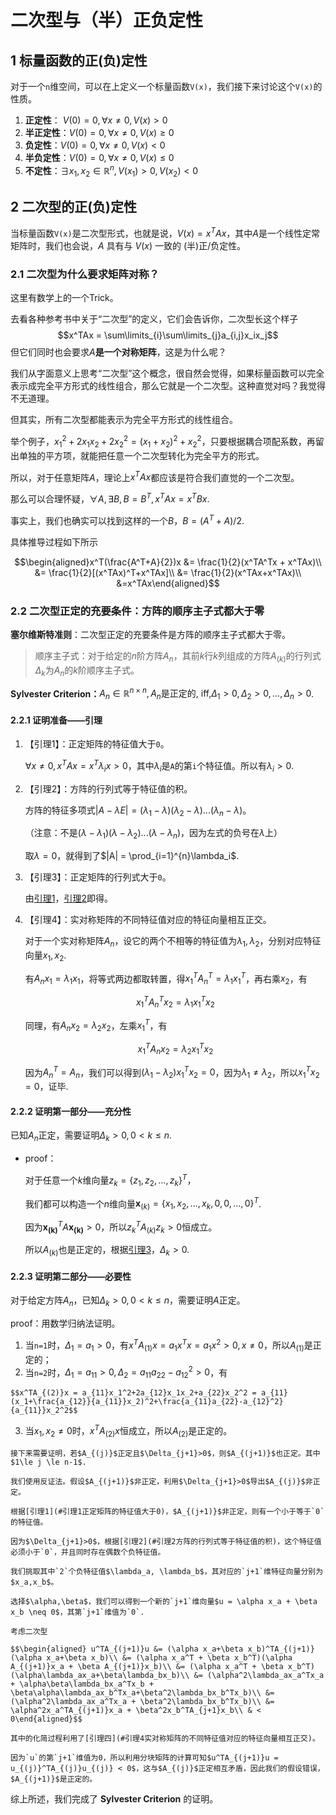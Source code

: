 # 二次型与（半）正负定性

## 1 标量函数的正(负)定性

对于一个`n`维空间，可以在上定义一个标量函数`V(x)`，我们接下来讨论这个`V(x)`的性质。

1.  **正定性**： $V(0) = 0, \forall x \neq 0, V(x) > 0$ 
2.  **半正定性**：$V(0) = 0, \forall x \neq 0, V(x) \ge 0$
3.  **负定性**：$V(0) = 0, \forall x \neq 0, V(x) < 0$
4.  **半负定性**：$V(0) = 0, \forall x \neq 0, V(x) \le 0$
5.  **不定性**：$\exists x_1,x_2 \in \mathbb{R}^n, V(x_1) > 0, V(x_2) < 0$


## 2 二次型的正(负)定性

当标量函数`V(x)`是二次型形式，也就是说，$V(x) = x^TAx$，其中$A$是一个线性定常矩阵时，我们也会说，$A$ 具有与 $V(x)$ 一致的 (半)正/负定性。 

### 2.1 二次型为什么要求矩阵对称？


这里有数学上的一个Trick。

去看各种参考书中关于“二次型”的定义，它们会告诉你，二次型长这个样子$$x^TAx = \sum\limits_{i}\sum\limits_{j}a_{i,j}x_ix_j$$但它们同时也会要求$A$**是一个对称矩阵**，这是为什么呢？

我们从字面意义上思考“二次型”这个概念，很自然会觉得，如果标量函数可以完全表示成完全平方形式的线性组合，那么它就是一个二次型。这种直觉对吗？我觉得不无道理。

但其实，所有二次型都能表示为完全平方形式的线性组合。

举个例子，$x_1^2+2x_1x_2+2x_2^2 = (x_1+x_2)^2+x_2^2$，只要根据耦合项配系数，再留出单独的平方项，就能把任意一个二次型转化为完全平方的形式。

所以，对于任意矩阵$A$，理论上$x^TAx$都应该是符合我们直觉的一个二次型。

那么可以合理怀疑，$\forall A, \exists B, B = B^T, x^TAx = x^TBx$.

事实上，我们也确实可以找到这样的一个$B$，$B = (A^T + A)/2$.

具体推导过程如下所示

$$\begin{aligned}x^T(\frac{A^T+A}{2})x &= \frac{1}{2}(x^TA^Tx + x^TAx)\\ &= \frac{1}{2}[(x^TAx)^T+x^TAx]\\ &= \frac{1}{2}(x^TAx+x^TAx)\\ &=x^TAx\end{aligned}$$

### 2.2 二次型正定的充要条件：方阵的顺序主子式都大于零

**塞尔维斯特准则**：二次型正定的充要条件是方阵的顺序主子式都大于零。

> 顺序主子式：对于给定的$n$阶方阵$A_n$，其前$k$行$k$列组成的方阵$A_{(k)}$的行列式$\Delta_k$为$A_n$的$k$阶顺序主子式。

**Sylvester Criterion：**$A_n \in \mathbb{R}^{n\times n}, A_n \text{是正定的, iff,} \Delta_1 > 0, \Delta_2 > 0, ..., \Delta_n > 0$.

#### 2.2.1 证明准备——引理

1. 【引理1】：正定矩阵的特征值大于`0`。

    $\forall x \neq 0, x^TAx = x^T\lambda_i x > 0$，其中$\lambda_i$是`A`的第`i`个特征值。所以有$\lambda_i > 0$.
	
2. 【引理2】：方阵的行列式等于特征值的积。

    方阵的特征多项式$|A-\lambda E| = (\lambda_1-\lambda)(\lambda_2 - \lambda)...(\lambda_n -\lambda)$。

    （注意：不是$(\lambda-\lambda_1)(\lambda-\lambda_2)...(\lambda-\lambda_n)$，因为左式的负号在$\lambda$上）

    取$\lambda = 0$，就得到了$|A| = \prod_{i=1}^{n}\lambda_i$.
	
3. 【引理3】：正定矩阵的行列式大于`0`。

    由[引理1](#引理1正定矩阵的特征值大于0)，[引理2](#引理2方阵的行列式等于特征值的积)即得。

4. 【引理4】：实对称矩阵的不同特征值对应的特征向量相互正交。

    对于一个实对称矩阵$A_n$，设它的两个不相等的特征值为$\lambda_1,\lambda_2$，分别对应特征向量$x_1, x_2$.

    有$A_nx_1 = \lambda_1x_1$，将等式两边都取转置，得$x_1^TA_n^T = \lambda_1x_1^T$，再右乘$x_2$，有
  
    $$x_1^TA_n^Tx_2 = \lambda_1x_1^Tx_2$$

    同理，有$A_nx_2 = \lambda_2x_2$，左乘$x_1^T$，有
  
    $$x_1^TA_nx_2 = \lambda_2x_1^Tx_2$$

    因为$A_n^T=A_n$，我们可以得到$(\lambda_1-\lambda_2)x_1^Tx_2 = 0$，因为$\lambda_1 \neq \lambda_2$，所以$x_1^Tx_2 = 0$，证毕.

#### 2.2.2 证明第一部分——充分性

已知$A_n$正定，需要证明$\Delta_k>0, 0<k\le n$.

+ proof：

    对于任意一个$k$维向量$z_k = \{z_1,z_2,...,z_k\}^T$，

    我们都可以构造一个$n$维向量$\mathbf{x}_{(k)} = \{x_1, x_2,...,x_k,0,0,...,0\}^T$.

    因为$\mathbf{x_{(k)}}^TA\mathbf{x_{(k)}}>0$，所以$z_k^TA_{(k)}z_k>0$恒成立。

    所以$A_{(k)}$也是正定的，根据[引理3](#引理3正定矩阵的行列式大于0)，$\Delta_k>0$.

#### 2.2.3 证明第二部分——必要性
	
对于给定方阵$A_n$，已知$\Delta_k>0, 0<k\le n$，需要证明$A$正定。

proof：用数学归纳法证明。

  1. 当`n=1`时，$\Delta_1 = a_1 > 0$，有$x^TA_{(1)}x = a_1x^Tx = a_1x^2 > 0, x \neq 0$，所以$A_{(1)}$是正定的；
  2. 当`n=2`时，$\Delta_1 = a_{11}>0, \Delta_2 = a_{11}a_{22}-a_{12}^2>0$，有

    $$x^TA_{(2)}x = a_{11}x_1^2+2a_{12}x_1x_2+a_{22}x_2^2 = a_{11}(x_1+\frac{a_{12}}{a_{11}}x_2)^2+\frac{a_{11}a_{22}-a_{12}^2}{a_{11}}x_2^2$$

  3. 当$x_1,x_2\neq 0$时，$x^TA_{(2)}x$恒成立，所以$A_{(2)}$是正定的。
    
    接下来需要证明，若$A_{(j)}$正定且$\Delta_{j+1}>0$，则$A_{(j+1)}$也正定。其中$1\le j \le n-1$.
	
    我们使用反证法。假设$A_{(j+1)}$非正定，利用$\Delta_{j+1}>0$导出$A_{(j)}$非正定。
	
    根据[引理1](#引理1正定矩阵的特征值大于0)，$A_{(j+1)}$非正定，则有一个小于等于`0`的特征值。

    因为$\Delta_{j+1}>0$，根据[引理2](#引理2方阵的行列式等于特征值的积)，这个特征值必须小于`0`，并且同时存在偶数个负特征值。
	
    我们挑取其中`2`个负特征值$\lambda_a, \lambda_b$，其对应的`j+1`维特征向量分别为$x_a,x_b$。
	
    选择$\alpha,\beta$，我们可以得到一个新的`j+1`维向量$u = \alpha x_a + \beta x_b \neq 0$，其第`j+1`维值为`0`.
	
    考虑二次型
  
    $$\begin{aligned} u^TA_{(j+1)}u &= (\alpha x_a+\beta x_b)^TA_{(j+1)}(\alpha x_a+\beta x_b)\\ &= (\alpha x_a^T + \beta x_b^T)(\alpha A_{(j+1)}x_a + \beta A_{(j+1)}x_b)\\ &= (\alpha x_a^T + \beta x_b^T)(\alpha\lambda_ax_a+\beta\lambda_bx_b)\\ &= (\alpha^2\lambda_ax_a^Tx_a + \alpha\beta\lambda_bx_a^Tx_b + \beta\alpha\lambda_ax_b^Tx_a+\beta^2\lambda_bx_b^Tx_b)\\ &= (\alpha^2\lambda_ax_a^Tx_a + \beta^2\lambda_bx_b^Tx_b)\\ &= \alpha^2x_a^TA_{(j+1)}x_a + \beta^2x_b^TA_{j+1}x_b\\ & < 0\end{aligned}$$
	
    其中的化简过程利用了[引理四](#引理4实对称矩阵的不同特征值对应的特征向量相互正交)。	
	
    因为`u`的第`j+1`维值为0，所以利用分块矩阵的计算可知$u^TA_{(j+1)}u = u_{(j)}^TA_{(j)}u_{(j)} < 0$，这与$A_{(j)}$正定相互矛盾，因此我们的假设错误，$A_{(j+1)}$是正定的。

综上所述，我们完成了 **Sylvester Criterion** 的证明。